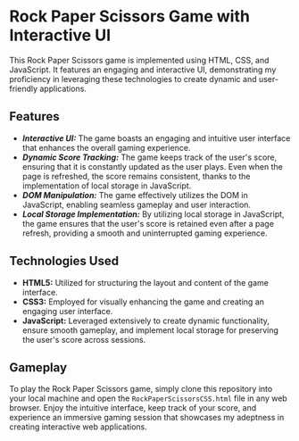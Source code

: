 # Rock Paper Scissors Game with Interactive UI

This Rock Paper Scissors game is implemented using HTML, CSS, and JavaScript. It features an engaging and interactive UI, demonstrating my proficiency in leveraging these technologies to create dynamic and user-friendly applications.

## Features

- **_Interactive UI:_** The game boasts an engaging and intuitive user interface that enhances the overall gaming experience.
- **_Dynamic Score Tracking:_** The game keeps track of the user's score, ensuring that it is constantly updated as the user plays. Even when the page is refreshed, the score remains consistent, thanks to the implementation of local storage in JavaScript.
- **_DOM Manipulation:_** The game effectively utilizes the DOM in JavaScript, enabling seamless gameplay and user interaction.
- **_Local Storage Implementation:_** By utilizing local storage in JavaScript, the game ensures that the user's score is retained even after a page refresh, providing a smooth and uninterrupted gaming experience.

## Technologies Used

- **HTML5:** Utilized for structuring the layout and content of the game interface.
- **CSS3:** Employed for visually enhancing the game and creating an engaging user interface.
- **JavaScript:** Leveraged extensively to create dynamic functionality, ensure smooth gameplay, and implement local storage for preserving the user's score across sessions.

## Gameplay

To play the Rock Paper Scissors game, simply clone this repository into your local machine and open the `RockPaperScissorsCSS.html` file in any web browser. Enjoy the intuitive interface, keep track of your score, and experience an immersive gaming session that showcases my adeptness in creating interactive web applications.


